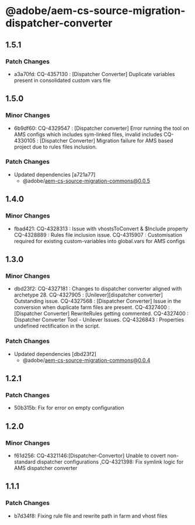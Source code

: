 # @adobe/aem-cs-source-migration-dispatcher-converter

## 1.5.1

### Patch Changes

- a3a70fd: CQ-4357130 : [Dispatcher Converter] Duplicate variables present in consolidated custom vars file

## 1.5.0

### Minor Changes

- 6b9df60: CQ-4329547 : [Dispatcher converter] Error running the tool on AMS configs which includes sym-linked files, invalid includes
  CQ-4330105 : [Dispatcher Converter] Migration failure for AMS based project due to rules files inclusion.

### Patch Changes

- Updated dependencies [a721a77]
  - @adobe/aem-cs-source-migration-commons@0.0.5

## 1.4.0

### Minor Changes

- fbad421: CQ-4328313 : Issue with vhostsToConvert & \$Include property
  CQ-4328889 : Rules file inclusion issue.
  CQ-4315907 : Customisation required for existing custom-variables into global.vars for AMS configs

## 1.3.0

### Minor Changes

- dbd23f2: CQ-4327181 : Changes to dispatcher converter aligned with archetype 28.
  CQ-4327905 : [Unilever][dispatcher converter] Outstanding issue.
  CQ-4327568 : [Dispatcher Converter] Issue in the conversion when duplicate farm files are present.
  CQ-4327400 : [Dispatcher Converter] RewriteRules getting commented.
  CQ-4327400 : Dispatcher Converter Tool - Unilever Issues.
  CQ-4326843 : Properties undefined rectification in the script.

### Patch Changes

- Updated dependencies [dbd23f2]
  - @adobe/aem-cs-source-migration-commons@0.0.4

## 1.2.1

### Patch Changes

- 50b315b: Fix for error on empty configuration

## 1.2.0

### Minor Changes

- f61d256: CQ-4321146:[Dispatcher-Convertor] Unable to covert non-standard dispatcher configurations ,CQ-4321398: Fix symlink logic for AMS dispatcher converter

## 1.1.1

### Patch Changes

- b7d34f8: Fixing rule file and rewrite path in farm and vhost files
